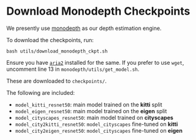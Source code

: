 # Download Monodepth Checkpoints

We presently use [monodepth](g3docs/monodepth.md) as our depth estimation engine.

To download the checkpoints, run:

```
bash utils/download_monodepth_ckpt.sh
```

Ensure you have [`aria2`](https://aria2.github.io) installed for the same. If you prefer to use `wget`, uncomment line 13 in `monodepth/utils/get_model.sh`.

These are downloaded to `checkpoints/`.

The following are included:
* `model_kitti_resnet50`: main model trained on the **kitti** split
* `model_eigen_resnet50`: main model trained on the **eigen** split
* `model_cityscapes_resnet50`:  main model trained on **cityscapes**
* `model_city2kitti_resnet50`: `model_cityscapes` fine-tuned on **kitti**
* `model_city2eigen_resnet50`: `model_cityscapes` fine-tuned on **eigen**